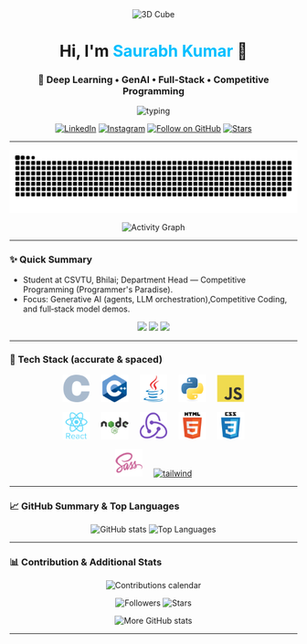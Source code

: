 <div align="center">
  <img src="https://github.com/Ultron011/Ultron011/assets/3d-cube.gif" width="120" alt="3D Cube" />
  <h1>Hi, I'm <span style="color:#00bfff;">Saurabh Kumar</span> 👋</h1>
  <h3>🚀 Deep Learning • GenAI • Full‑Stack • Competitive Programming</h3>

  <!-- subtle typing -- keep it compact so it's not annoying -->
  <p>
    <img src="https://readme-typing-svg.demolab.com?font=Fira+Code&size=18&pause=2000&color=00BFFF&center=true&vCenter=true&width=760&lines=GenAI+%E2%80%A2+Full+Stack+Development+%E2%80%A2+Deep+Learning" alt="typing" />
  </p>

  <p>
    <a href="https://linkedin.com/in/saurabh-kumar-8642262a0"><img src="https://img.shields.io/badge/LinkedIn-Connect-blue?style=for-the-badge&logo=linkedin&logoColor=white" alt="LinkedIn"/></a>
    <a href="https://instagram.com/saurabh_singh_rajput777"><img src="https://img.shields.io/badge/Instagram-Follow-E4405F?style=for-the-badge&logo=instagram&logoColor=white" alt="Instagram"/></a>
    <a href="https://github.com/Ultron011"><img src="https://img.shields.io/github/followers/Ultron011?label=Follow&style=social" alt="Follow on GitHub"/></a>
    <a href="https://github.com/Ultron011?tab=repositories"><img src="https://img.shields.io/github/stars/Ultron011?style=social" alt="Stars"/></a>
  </p>
</div>

---

<p align="center">
  <!-- contribution snake (works on GitHub) -->
  <img src="https://raw.githubusercontent.com/Platane/snk/output/github-contribution-grid-snake.svg" alt="GitHub Snake" style="max-width:100%;" />
</p>

<p align="center">
  <!-- activity graph (works on GitHub) -->
  <img src="https://github-readme-activity-graph.vercel.app/graph?username=Ultron011&theme=github-compact&area=true&hide_border=true" alt="Activity Graph" />
</p>

---

### ✨ Quick Summary
- Student at CSVTU, Bhilai; Department Head — Competitive Programming (Programmer's Paradise).
- Focus: Generative AI (agents, LLM orchestration),Competitive Coding, and full‑stack model demos.

<p align="center">
  <img src="https://img.shields.io/badge/GenAI-00bfff?style=flat-square&logo=python" />
  <img src="https://img.shields.io/badge/Transformers-00bfff?style=flat-square&logo=transformers" />
  <img src="https://img.shields.io/badge/Full--Stack-00bfff?style=flat-square&logo=react" />
</p>

---

### 🧰 Tech Stack (accurate & spaced)
<p align="center">
  <a href="https://www.cprogramming.com/" target="_blank" rel="noreferrer"> <img src="https://raw.githubusercontent.com/devicons/devicon/master/icons/c/c-original.svg" alt="c" width="48" height="48"/></a>&nbsp;&nbsp;&nbsp;&nbsp;
  <a href="https://www.w3schools.com/cpp/" target="_blank" rel="noreferrer"> <img src="https://raw.githubusercontent.com/devicons/devicon/master/icons/cplusplus/cplusplus-original.svg" alt="cplusplus" width="48" height="48"/></a>&nbsp;&nbsp;&nbsp;&nbsp;
  <a href="https://www.java.com" target="_blank" rel="noreferrer"> <img src="https://raw.githubusercontent.com/devicons/devicon/master/icons/java/java-original.svg" alt="java" width="48" height="48"/></a>&nbsp;&nbsp;&nbsp;&nbsp;
  <a href="https://www.python.org" target="_blank" rel="noreferrer"> <img src="https://raw.githubusercontent.com/devicons/devicon/master/icons/python/python-original.svg" alt="python" width="48" height="48"/></a>&nbsp;&nbsp;&nbsp;&nbsp;
  <a href="https://developer.mozilla.org/en-US/docs/Web/JavaScript" target="_blank" rel="noreferrer"> <img src="https://raw.githubusercontent.com/devicons/devicon/master/icons/javascript/javascript-original.svg" alt="javascript" width="48" height="48"/></a>
</p>

<p align="center">
  <a href="https://reactjs.org/" target="_blank" rel="noreferrer"> <img src="https://raw.githubusercontent.com/devicons/devicon/master/icons/react/react-original-wordmark.svg" alt="react" width="48" height="48"/></a>&nbsp;&nbsp;&nbsp;&nbsp;
  <a href="https://nodejs.org" target="_blank" rel="noreferrer"> <img src="https://raw.githubusercontent.com/devicons/devicon/master/icons/nodejs/nodejs-original-wordmark.svg" alt="nodejs" width="48" height="48"/></a>&nbsp;&nbsp;&nbsp;&nbsp;
  <a href="https://redux.js.org" target="_blank" rel="noreferrer"> <img src="https://raw.githubusercontent.com/devicons/devicon/master/icons/redux/redux-original.svg" alt="redux" width="48" height="48"/></a>&nbsp;&nbsp;&nbsp;&nbsp;
  <a href="https://www.w3.org/html/" target="_blank" rel="noreferrer"> <img src="https://raw.githubusercontent.com/devicons/devicon/master/icons/html5/html5-original-wordmark.svg" alt="html5" width="48" height="48"/></a>&nbsp;&nbsp;&nbsp;&nbsp;
  <a href="https://www.w3schools.com/css/" target="_blank" rel="noreferrer"> <img src="https://raw.githubusercontent.com/devicons/devicon/master/icons/css3/css3-original-wordmark.svg" alt="css3" width="48" height="48"/></a>
</p>

<p align="center">
  <a href="https://sass-lang.com" target="_blank" rel="noreferrer"> <img src="https://raw.githubusercontent.com/devicons/devicon/master/icons/sass/sass-original.svg" alt="sass" width="48" height="48"/></a>&nbsp;&nbsp;&nbsp;&nbsp;
  <a href="https://tailwindcss.com/" target="_blank" rel="noreferrer"> <img src="https://www.vectorlogo.zone/logos/tailwindcss/tailwindcss-icon.svg" alt="tailwind" width="48" height="48"/></a>
</p>

---

### 📈 GitHub Summary & Top Languages
<p align="center">
  <img src="https://github-readme-stats.vercel.app/api?username=Ultron011&theme=vision-friendly-dark&show_icons=true&hide_border=true" alt="GitHub stats" />
  <img src="https://github-readme-stats.vercel.app/api/top-langs/?username=Ultron011&theme=vision-friendly-dark&layout=compact" alt="Top Languages" />
</p>

---

### 📊 Contribution & Additional Stats
<p align="center">
  <!-- Contribution calendar (GitHub contributions heatmap) -->
  <img src="https://ghchart.rshah.org/Ultron011" alt="Contributions calendar" />
</p>

<p align="center">
  <!-- Follower / Repo / Stars badges -->
  <img src="https://img.shields.io/github/followers/Ultron011?label=Followers&style=for-the-badge" alt="Followers" />
  <img src="https://img.shields.io/github/stars/Ultron011?label=Stars&style=for-the-badge" alt="Stars" />
</p>

<p align="center">
  <!-- Extra stats card showing commits, PRs, issues etc. (from readme-stats) -->
  <img src="https://github-readme-stats.vercel.app/api?username=Ultron011&show_icons=true&theme=vision-friendly-dark&hide_border=true&include_all_commits=true" alt="More GitHub stats" />
</p>

---
